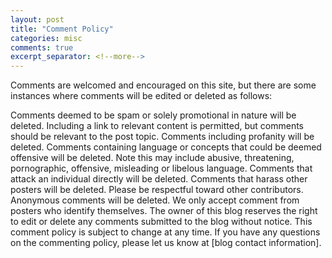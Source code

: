 ```yaml
---
layout: post
title: "Comment Policy"
categories: misc
comments: true
excerpt_separator: <!--more-->
---
```


Comments are welcomed and encouraged on this site, but there are some instances where comments will be edited or deleted as follows:

Comments deemed to be spam or solely promotional in nature will be deleted. Including a link to relevant content is permitted, but comments should be relevant to the post topic.
Comments including profanity will be deleted.
Comments containing language or concepts that could be deemed offensive will be deleted. Note this may include abusive, threatening, pornographic, offensive, misleading or libelous language.
Comments that attack an individual directly will be deleted.
Comments that harass other posters will be deleted. Please be respectful toward other contributors.
Anonymous comments will be deleted. We only accept comment from posters who identify themselves.
The owner of this blog reserves the right to edit or delete any comments submitted to the blog without notice. This comment policy is subject to change at any time. If you have any questions on the commenting policy, please let us know at [blog contact information].